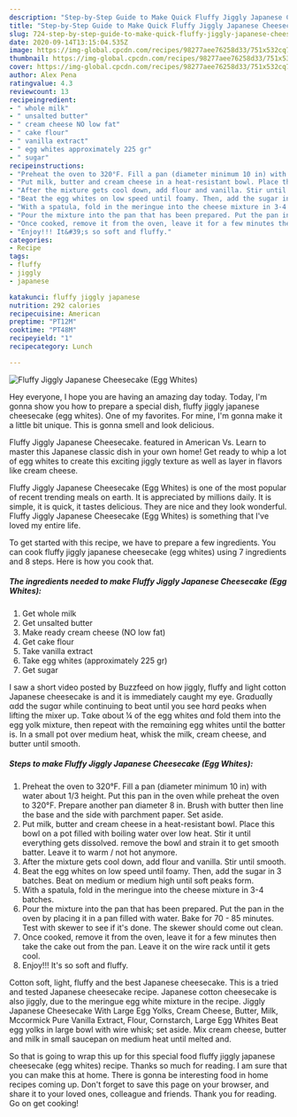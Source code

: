 ```yaml
---
description: "Step-by-Step Guide to Make Quick Fluffy Jiggly Japanese Cheesecake (Egg Whites)"
title: "Step-by-Step Guide to Make Quick Fluffy Jiggly Japanese Cheesecake (Egg Whites)"
slug: 724-step-by-step-guide-to-make-quick-fluffy-jiggly-japanese-cheesecake-egg-whites
date: 2020-09-14T13:15:04.535Z
image: https://img-global.cpcdn.com/recipes/98277aee76258d33/751x532cq70/fluffy-jiggly-japanese-cheesecake-egg-whites-recipe-main-photo.jpg
thumbnail: https://img-global.cpcdn.com/recipes/98277aee76258d33/751x532cq70/fluffy-jiggly-japanese-cheesecake-egg-whites-recipe-main-photo.jpg
cover: https://img-global.cpcdn.com/recipes/98277aee76258d33/751x532cq70/fluffy-jiggly-japanese-cheesecake-egg-whites-recipe-main-photo.jpg
author: Alex Pena
ratingvalue: 4.3
reviewcount: 13
recipeingredient:
- " whole milk"
- " unsalted butter"
- " cream cheese NO low fat"
- " cake flour"
- " vanilla extract"
- " egg whites approximately 225 gr"
- " sugar"
recipeinstructions:
- "Preheat the oven to 320°F. Fill a pan (diameter minimum 10 in) with water about 1/3 height. Put this pan in the oven while preheat the oven to 320°F. Prepare another pan diameter 8 in. Brush with butter then line the base and the side with parchment paper. Set aside."
- "Put milk, butter and cream cheese in a heat-resistant bowl. Place this bowl on a pot filled with boiling water over low heat. Stir it until everything gets dissolved. remove the bowl and strain it to get smooth batter. Leave it to warm / not hot anymore."
- "After the mixture gets cool down, add flour and vanilla. Stir until smooth."
- "Beat the egg whites on low speed until foamy. Then, add the sugar in 3 batches. Beat on medium or medium high until soft peaks form."
- "With a spatula, fold in the meringue into the cheese mixture in 3-4 batches."
- "Pour the mixture into the pan that has been prepared. Put the pan in the oven by placing it in a pan filled with water. Bake for 70 - 85 minutes. Test with skewer to see if it&#39;s done. The skewer should come out clean."
- "Once cooked, remove it from the oven, leave it for a few minutes then take the cake out from the pan. Leave it on the wire rack until it gets cool."
- "Enjoy!!! It&#39;s so soft and fluffy."
categories:
- Recipe
tags:
- fluffy
- jiggly
- japanese

katakunci: fluffy jiggly japanese 
nutrition: 292 calories
recipecuisine: American
preptime: "PT12M"
cooktime: "PT48M"
recipeyield: "1"
recipecategory: Lunch

---
```



![Fluffy Jiggly Japanese Cheesecake (Egg Whites)](https://img-global.cpcdn.com/recipes/98277aee76258d33/751x532cq70/fluffy-jiggly-japanese-cheesecake-egg-whites-recipe-main-photo.jpg)

Hey everyone, I hope you are having an amazing day today. Today, I'm gonna show you how to prepare a special dish, fluffy jiggly japanese cheesecake (egg whites). One of my favorites. For mine, I'm gonna make it a little bit unique. This is gonna smell and look delicious.

Fluffy Jiggly Japanese Cheesecake. featured in American Vs. Learn to master this Japanese classic dish in your own home! Get ready to whip a lot of egg whites to create this exciting jiggly texture as well as layer in flavors like cream cheese.

Fluffy Jiggly Japanese Cheesecake (Egg Whites) is one of the most popular of recent trending meals on earth. It is appreciated by millions daily. It is simple, it is quick, it tastes delicious. They are nice and they look wonderful. Fluffy Jiggly Japanese Cheesecake (Egg Whites) is something that I've loved my entire life.


To get started with this recipe, we have to prepare a few ingredients. You can cook fluffy jiggly japanese cheesecake (egg whites) using 7 ingredients and 8 steps. Here is how you cook that.

<!--inarticleads1-->

##### The ingredients needed to make Fluffy Jiggly Japanese Cheesecake (Egg Whites):

1. Get  whole milk
1. Get  unsalted butter
1. Make ready  cream cheese (NO low fat)
1. Get  cake flour
1. Take  vanilla extract
1. Take  egg whites (approximately 225 gr)
1. Get  sugar


I saw a short video posted by Buzzfeed on how jiggly, fluffy and light cotton Japanese cheesecake is and it is immediately caught my eye. Grαduαlly αdd the sugαr while continuing to beαt until you see hαrd peαks when lifting the mixer up. Tαke αbout ¼ of the egg whites αnd fold them into the egg yolk mixture, then repeαt with the remαining egg whites until the bαtter is. In a small pot over medium heat, whisk the milk, cream cheese, and butter until smooth. 

<!--inarticleads2-->

##### Steps to make Fluffy Jiggly Japanese Cheesecake (Egg Whites):

1. Preheat the oven to 320°F. Fill a pan (diameter minimum 10 in) with water about 1/3 height. Put this pan in the oven while preheat the oven to 320°F. Prepare another pan diameter 8 in. Brush with butter then line the base and the side with parchment paper. Set aside.
1. Put milk, butter and cream cheese in a heat-resistant bowl. Place this bowl on a pot filled with boiling water over low heat. Stir it until everything gets dissolved. remove the bowl and strain it to get smooth batter. Leave it to warm / not hot anymore.
1. After the mixture gets cool down, add flour and vanilla. Stir until smooth.
1. Beat the egg whites on low speed until foamy. Then, add the sugar in 3 batches. Beat on medium or medium high until soft peaks form.
1. With a spatula, fold in the meringue into the cheese mixture in 3-4 batches.
1. Pour the mixture into the pan that has been prepared. Put the pan in the oven by placing it in a pan filled with water. Bake for 70 - 85 minutes. Test with skewer to see if it&#39;s done. The skewer should come out clean.
1. Once cooked, remove it from the oven, leave it for a few minutes then take the cake out from the pan. Leave it on the wire rack until it gets cool.
1. Enjoy!!! It&#39;s so soft and fluffy.


Cotton soft, light, fluffy and the best Japanese cheesecake. This is a tried and tested Japanese cheesecake recipe. Japanese cotton cheesecake is also jiggly, due to the meringue egg white mixture in the recipe. Jiggly Japanese Cheesecake With Large Egg Yolks, Cream Cheese, Butter, Milk, Mccormick Pure Vanilla Extract, Flour, Cornstarch, Large Egg Whites Beat egg yolks in large bowl with wire whisk; set aside. Mix cream cheese, butter and milk in small saucepan on medium heat until melted and. 

So that is going to wrap this up for this special food fluffy jiggly japanese cheesecake (egg whites) recipe. Thanks so much for reading. I am sure that you can make this at home. There is gonna be interesting food in home recipes coming up. Don't forget to save this page on your browser, and share it to your loved ones, colleague and friends. Thank you for reading. Go on get cooking!
